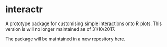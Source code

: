 # interactr

A prototype package for customising simple interactions onto R plots.
This version is will no longer maintained as of 31/10/2017.

The package will be maintained in a new repository [here](https://github.com/ysoh286/interactr).
